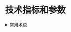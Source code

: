 # 技术指标和参数
<details>
<summary>常用术语</summary>
| 中文 | 英文|
| :-: | :-: |
| 单相 | Signal Phase |
| 三相 | Three Phases | 
</details>